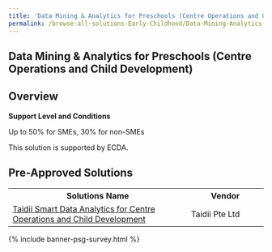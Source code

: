 ```yaml
---
title: 'Data Mining & Analytics for Preschools (Centre Operations and Child Development)'
permalink: /browse-all-solutions-Early-Childhood/Data-Mining-Analytics-for-Preschools--Centre-Operations-and-Child-Development-
---
```


## Data Mining & Analytics for Preschools (Centre Operations and Child Development)
## Overview

**Support Level and Conditions**

Up to 50% for SMEs, 30% for non-SMEs

This solution is supported by ECDA.

## Pre-Approved Solutions

<table>
<tr>
<th style='width: auto;'><b>Solutions Name</b></th>
<th style='width: 30%;'><b>Vendor</b></th>
</tr>
<tr>
<td><a href='/productivity-solutions-grant/solutionrepo/solution1632' target='_blank'>Taidii Smart Data Analytics for Centre Operations and Child Development</a><br></td>
<td>Taidii Pte Ltd</td>
</tr>
</table>

{% include banner-psg-survey.html %}
